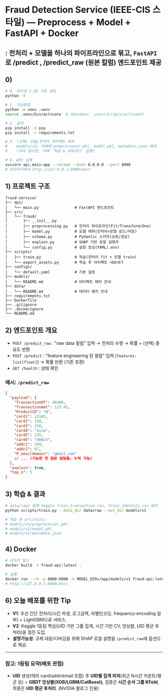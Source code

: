#  Fraud Detection Service (IEEE-CIS 스타일) — Preprocess + Model + FastAPI + Docker

: 전처리 + 모델을 **하나의 파이프라인**으로 묶고, `FastAPI`로 **/predict** , **/predict_raw** (원본 칼럼) 엔드포인트 제공
--

## 0) 

```bash
# 0. 파이썬 3.10 기준 권장
python -V

# 1. 가상환경
python -m venv .venv
source .venv/bin/activate  # (Windows: .venv\Scripts\activate)

# 2. 설치
pip install -U pip
pip install -r requirements.txt

# 3. (선택) 모델/전처리 아티팩트 배치
#    models/v1/ 아래에 preprocessor.pkl, model.pkl, metadata.json 배치
#    (아직 없다면, 아래 '학습 & 내보내기' 실행)

# 4. API 실행
uvicorn api.main:app --reload --host 0.0.0.0 --port 8000
# 브라우저에서 http://127.0.0.1:8000/docs
```

## 1) 프로젝트 구조

```
fraud-service/
├── api/
│   └── main.py                # FastAPI 엔드포인트
├── src/
│   └── fraud/
│       ├── __init__.py
│       ├── preprocessing.py   # 전처리 파이프라인(Fit/Transform/One)
│       ├── model.py           # 모델 래퍼(전처리+모델 로드/저장)
│       ├── schema.py          # Pydantic 스키마(요청/응답)
│       ├── explain.py         # SHAP 기반 로컬 설명자
│       └── config.py          # 설정 로딩(YAML/.env)
├── scripts/
│   ├── train.py               # 학습(전처리 fit + 모델 train)
│   └── export_assets.py       # 학습 후 아티팩트 내보내기
├── configs/
│   └── default.yaml           # 기본 설정
├── models/
│   └── README.md              # 아티팩트 배치 안내
├── data/
│   └── README.md              # 데이터 배치 안내
├── requirements.txt
├── Dockerfile
├── .gitignore
├── .dockerignore
└── README.md
```

## 2) 엔드포인트 개요

- `POST /predict_raw` : "raw data 컬럼" 입력 → 전처리 수행 → 확률 + (선택) 중요도 반환
- `POST /predict`     : "feature engineering 된 컬럼" 입력 (`features: list[float]`) → 확률 반환 (기존 호환)
- `GET /health`       : 상태 확인

### 예시: `/predict_raw`

```json
{
  "payload": {
    "TransactionDT": 86400,
    "TransactionAmt": 123.45,
    "ProductCD": "W",
    "card1": 12345,
    "card2": 150,
    "card3": 150,
    "card4": "visa",
    "card5": 226,
    "card6": "debit",
    "addr1": 299,
    "addr2": 87,
    "P_emaildomain": "gmail.com"
    // ... (가능한 한 원본 칼럼들; 누락 가능)
  },
  "explain": true,
  "top_n": 5
}
```

## 3) 학습 & 결과

```bash
# data/raw/ 밑에 kaggle train_transaction.csv, train_identity.csv 배치
python scripts/train.py --data_dir data/raw --out_dir models/v1

# 학습 후 artifacts:
# models/v1/preprocessor.pkl
# models/v1/model.pkl
# models/v1/metadata.json
```

## 4) Docker

```bash
# 이미지 빌드
docker build -t fraud-api:latest .

# 실행
docker run --rm -p 8000:8000 -e MODEL_DIR=/app/models/v1 fraud-api:latest
# http://127.0.0.1:8000/docs
```


## 6) 오늘 배포를 위한 Tip

- **V1**: 우선 간단 전처리(시간 파생, 로그금액, 라벨인코딩, frequency-encoding 일부) + LightGBM으로 서비스.
- **V2**: Kaggle 1등팀 핵심(UID 기반 그룹 집계, 시간 기반 CV, 앙상블, UID 평균 후처리)을 점진 도입.
- **설명가능성**: 규제 대응/디버깅을 위해 SHAP 로컬 설명을 `/predict_raw`에 옵션으로 제공.

---

### 참고: 1등팀 요약(배포 관점)

- **UID** 생성(여러 card/addr/email 조합) 후 **UID별 집계 피처**(최근 N시간 카운트/평균 등) + **GBDT 앙상블(XGB/LGBM/CatBoost)**, 검증은 **시간 순서 그룹 KFold**, 최종은 **UID 평균 후처리**. (NVIDIA 블로그 인용)
